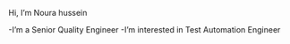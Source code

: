  Hi, I’m Noura hussein

 -I’m a Senior Quality Engineer
 -I’m interested in Test Automation Engineer 

